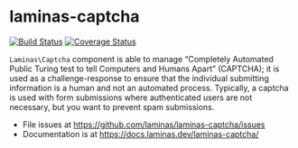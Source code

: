 # laminas-captcha

[![Build Status](https://travis-ci.org/laminas/laminas-captcha.svg?branch=master)](https://travis-ci.org/laminas/laminas-captcha)
[![Coverage Status](https://coveralls.io/repos/laminas/laminas-captcha/badge.svg?branch=master)](https://coveralls.io/r/laminas/laminas-captcha?branch=master)

`Laminas\Captcha` component is able to manage “Completely Automated Public Turing
test to tell Computers and Humans Apart” (CAPTCHA); it is used as a
challenge-response to ensure that the individual submitting information is a
human and not an automated process. Typically, a captcha is used with form
submissions where authenticated users are not necessary, but you want to prevent
spam submissions.

- File issues at https://github.com/laminas/laminas-captcha/issues
- Documentation is at https://docs.laminas.dev/laminas-captcha/
